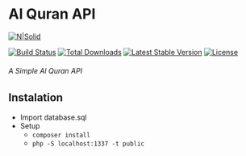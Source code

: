 # Al Quran API

[![N|Solid](https://img.pngio.com/lumen-logo-api-framework-nordic-apis-lumen-png-558_246.png)](https://lumen.laravel.com)

[![Build Status](https://travis-ci.org/laravel/lumen-framework.svg)](https://travis-ci.org/laravel/lumen-framework)
[![Total Downloads](https://poser.pugx.org/laravel/lumen-framework/d/total.svg)](https://packagist.org/packages/laravel/lumen-framework)
[![Latest Stable Version](https://poser.pugx.org/laravel/lumen-framework/v/stable.svg)](https://packagist.org/packages/laravel/lumen-framework)
[![License](https://poser.pugx.org/laravel/lumen-framework/license.svg)](https://packagist.org/packages/laravel/lumen-framework)
###### A Simple Al Quran API

## Instalation
- Import database.sql
- Setup
    - `composer install`
    - `php -S localhost:1337 -t public`
